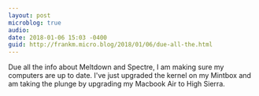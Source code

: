 ```yaml
---
layout: post
microblog: true
audio: 
date: 2018-01-06 15:03 -0400
guid: http://frankm.micro.blog/2018/01/06/due-all-the.html
---
```

Due all the info about Meltdown and Spectre, I am making sure my computers are up to date. I've just upgraded the kernel on my Mintbox and am taking the plunge by upgrading my Macbook Air to High Sierra. 

